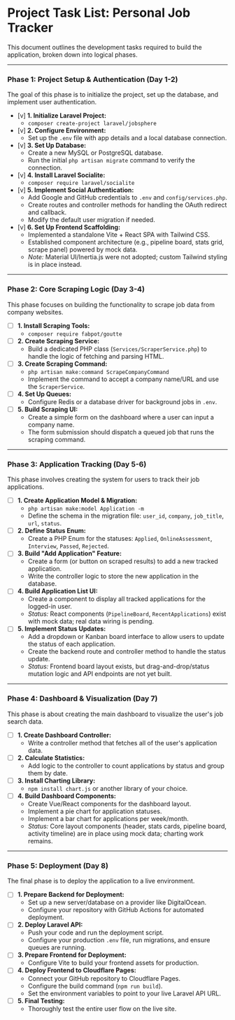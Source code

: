 # Project Task List: Personal Job Tracker

This document outlines the development tasks required to build the application, broken down into logical phases.

---

### **Phase 1: Project Setup & Authentication (Day 1-2)**

The goal of this phase is to initialize the project, set up the database, and implement user authentication.

- [v] **1. Initialize Laravel Project:**
    - `composer create-project laravel/jobsphere`
- [v] **2. Configure Environment:**
    - Set up the `.env` file with app details and a local database connection.
- [v] **3. Set Up Database:**
    - Create a new MySQL or PostgreSQL database.
    - Run the initial `php artisan migrate` command to verify the connection.
- [v] **4. Install Laravel Socialite:**
    - `composer require laravel/socialite`
- [v] **5. Implement Social Authentication:**
    - Add Google and GitHub credentials to `.env` and `config/services.php`.
    - Create routes and controller methods for handling the OAuth redirect and callback.
    - Modify the default user migration if needed.
- [v] **6. Set Up Frontend Scaffolding:**
    - Implemented a standalone Vite + React SPA with Tailwind CSS.
    - Established component architecture (e.g., pipeline board, stats grid, scrape panel) powered by mock data.
    - _Note:_ Material UI/Inertia.js were not adopted; custom Tailwind styling is in place instead.

---

### **Phase 2: Core Scraping Logic (Day 3-4)**

This phase focuses on building the functionality to scrape job data from company websites.

- [ ] **1. Install Scraping Tools:**
    - `composer require fabpot/goutte`
- [ ] **2. Create Scraping Service:**
    - Build a dedicated PHP class (`Services/ScraperService.php`) to handle the logic of fetching and parsing HTML.
- [ ] **3. Create Scraping Command:**
    - `php artisan make:command ScrapeCompanyCommand`
    - Implement the command to accept a company name/URL and use the `ScraperService`.
- [ ] **4. Set Up Queues:**
    - Configure Redis or a database driver for background jobs in `.env`.
- [ ] **5. Build Scraping UI:**
    - Create a simple form on the dashboard where a user can input a company name.
    - The form submission should dispatch a queued job that runs the scraping command.

---

### **Phase 3: Application Tracking (Day 5-6)**

This phase involves creating the system for users to track their job applications.

- [ ] **1. Create Application Model & Migration:**
    - `php artisan make:model Application -m`
    - Define the schema in the migration file: `user_id`, `company`, `job_title`, `url`, `status`.
- [ ] **2. Define Status Enum:**
    - Create a PHP Enum for the statuses: `Applied`, `OnlineAssessment`, `Interview`, `Passed`, `Rejected`.
- [ ] **3. Build "Add Application" Feature:**
    - Create a form (or button on scraped results) to add a new tracked application.
    - Write the controller logic to store the new application in the database.
- [ ] **4. Build Application List UI:**
    - Create a component to display all tracked applications for the logged-in user.
    - _Status:_ React components (`PipelineBoard`, `RecentApplications`) exist with mock data; real data wiring is pending.
- [ ] **5. Implement Status Updates:**
    - Add a dropdown or Kanban board interface to allow users to update the status of each application.
    - Create the backend route and controller method to handle the status update.
    - _Status:_ Frontend board layout exists, but drag-and-drop/status mutation logic and API endpoints are not yet built.

---

### **Phase 4: Dashboard & Visualization (Day 7)**

This phase is about creating the main dashboard to visualize the user's job search data.

- [ ] **1. Create Dashboard Controller:**
    - Write a controller method that fetches all of the user's application data.
- [ ] **2. Calculate Statistics:**
    - Add logic to the controller to count applications by status and group them by date.
- [ ] **3. Install Charting Library:**
    - `npm install chart.js` or another library of your choice.
- [ ] **4. Build Dashboard Components:**
    - Create Vue/React components for the dashboard layout.
    - Implement a pie chart for application statuses.
    - Implement a bar chart for applications per week/month.
    - _Status:_ Core layout components (header, stats cards, pipeline board, activity timeline) are in place using mock data; charting work remains.

---

### **Phase 5: Deployment (Day 8)**

The final phase is to deploy the application to a live environment.

- [ ] **1. Prepare Backend for Deployment:**
    - Set up a new server/database on a provider like DigitalOcean.
    - Configure your repository with GitHub Actions for automated deployment.
- [ ] **2. Deploy Laravel API:**
    - Push your code and run the deployment script.
    - Configure your production `.env` file, run migrations, and ensure queues are running.
- [ ] **3. Prepare Frontend for Deployment:**
    - Configure Vite to build your frontend assets for production.
- [ ] **4. Deploy Frontend to Cloudflare Pages:**
    - Connect your GitHub repository to Cloudflare Pages.
    - Configure the build command (`npm run build`).
    - Set the environment variables to point to your live Laravel API URL.
- [ ] **5. Final Testing:**
    - Thoroughly test the entire user flow on the live site.